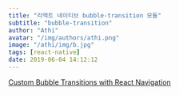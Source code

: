 ```yaml
---
title: "리액트 네이티브 bubble-transition 모듈"
subtitle: "bubble-transition"
author: "Athi"
avatar: "/img/authors/athi.png"
image: "/athi/img/b.jpg"
tags: [react-native]
date: 2019-06-04 14:12:12
---
```


[Custom Bubble Transitions with React Navigation](https://codeburst.io/custom-bubble-transition-with-react-navigation-d8efca9ba83f)
